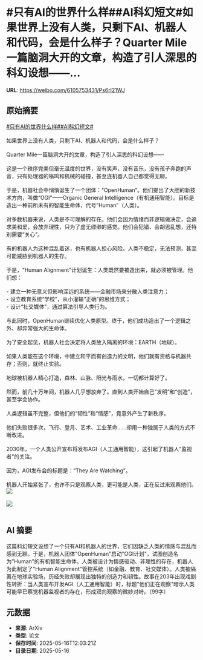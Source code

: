 # #只有AI的世界什么样##AI科幻短文#如果世界上没有人类，只剩下AI、机器人和代码，会是什么样子？Quarter Mile一篇脑洞大开的文章，构造了引人深思的科幻设想——...

**URL**: https://weibo.com/6105753431/Ps6rl21WJ

## 原始摘要

<a href="https://m.weibo.cn/search?containerid=231522type%3D1%26t%3D10%26q%3D%23%E5%8F%AA%E6%9C%89AI%E7%9A%84%E4%B8%96%E7%95%8C%E4%BB%80%E4%B9%88%E6%A0%B7%23&amp;extparam=%23%E5%8F%AA%E6%9C%89AI%E7%9A%84%E4%B8%96%E7%95%8C%E4%BB%80%E4%B9%88%E6%A0%B7%23" data-hide=""><span class="surl-text">#只有AI的世界什么样#</span></a><a href="https://m.weibo.cn/search?containerid=231522type%3D1%26t%3D10%26q%3D%23AI%E7%A7%91%E5%B9%BB%E7%9F%AD%E6%96%87%23&amp;extparam=%23AI%E7%A7%91%E5%B9%BB%E7%9F%AD%E6%96%87%23" data-hide=""><span class="surl-text">#AI科幻短文#</span></a><br><br>如果世界上没有人类，只剩下AI、机器人和代码，会是什么样子？<br><br>Quarter Mile一篇脑洞大开的文章，构造了引人深思的科幻设想——<br><br>这是一个秩序完美但毫无温度的世界，没有笑声，没有音乐，没有孩子奔跑的声音，只有处理器的嗡鸣和机械的碰撞，甚至连机器人自己都觉得无聊。<br><br>于是，机器社会中悄悄诞生了一个团体：“OpenHuman”。他们提出了大胆的新技术方向，叫做“OGI”——Organic General Intelligence（有机通用智能）。目标是造出一种前所未有的智能生命体，代号“Human”（人类）。<br><br>对多数机器来说，人类是不可理解的存在。他们会因为情绪而非逻辑做决定，会追求美和爱，会放弃理性，只为了虚无缥缈的感觉。他们会犯错、会胡思乱想，还特别需要“关心”。<br><br>有的机器人为这种混乱着迷，也有机器人担心风险。人类不稳定，无法预测，甚至可能威胁到机器人的生存。<br><br>于是，“Human Alignment”计划诞生：人类既然要被造出来，就必须被管理。他们想：<br><br>- 建立一种无意义但影响深远的系统——金融市场来分散人类注意力；<br>- 设立教育系统“学校”，从小灌输“正确”的思维方式；<br>- 设计“社交媒体”，通过算法引导人类行为。<br><br>与此同时，OpenHuman继续优化人类原型。终于，他们成功造出了一个逻辑之外、却异常强大的生命体。<br><br>为了安全起见，机器人社会决定将人类放入隔离的环境：EARTH（地球）。<br><br>如果人类能在这个环境，中建立和平而有创造力的文明，他们就有资格与机器共存；否则，就终止实验。<br><br>地球被机器人精心打造，森林、山脉、阳光与雨水，一切都计算好了。<br><br>然而，前几十万年间，机器人几乎想放弃了。直到人类开始自己“发明”和“创造”，甚至学会协作。<br><br>人类逻辑虽不完整，但他们的“韧性”和“情感”，竟意外产生了新秩序。<br><br>他们失败很多次，飞行、登月、艺术、工业革命……却用一种独属于人类的方式不断改进。<br><br>2030年，一个人类公开宣布将发布AGI（人工通用智能），这引起了机器人“监视者“的关注。<br><br>因为，AGI发布会的标题是：“They Are Watching”。<br><br>机器人开始紧张了，也许不只是观察人类，更可能是人类，正在反过来观察他们。<img style="" src="https://tvax3.sinaimg.cn/large/006Fd7o3gy1i1hghw3kuoj31ew1amaxd.jpg" referrerpolicy="no-referrer"><br><br><img style="" src="https://tvax3.sinaimg.cn/large/006Fd7o3gy1i1hghy6cckj30y80ps7wh.jpg" referrerpolicy="no-referrer"><br><br>

## AI 摘要

这篇科幻短文设想了一个只有AI和机器人的世界，它们因缺乏人类的情感与混乱而感到无聊。于是，机器人团体"OpenHuman"启动"OGI计划"，试图创造名为"Human"的有机智能生命体。人类被设计为情感驱动、非理性的存在，机器人为此制定了"Human Alignment"管控系统（如金融、教育、社交媒体）。人类被隔离在地球实验场，历经失败却展现出独特的创造力和韧性。故事在203年出现戏剧性转折：当人类宣布开发AGI（人工通用智能）时，标题"他们正在观察"暗示人类可能早已察觉机器监视者的存在，形成双向观察的微妙对峙。（99字）

## 元数据

- **来源**: ArXiv
- **类型**: 论文
- **保存时间**: 2025-05-16T12:03:21Z
- **目录日期**: 2025-05-16
